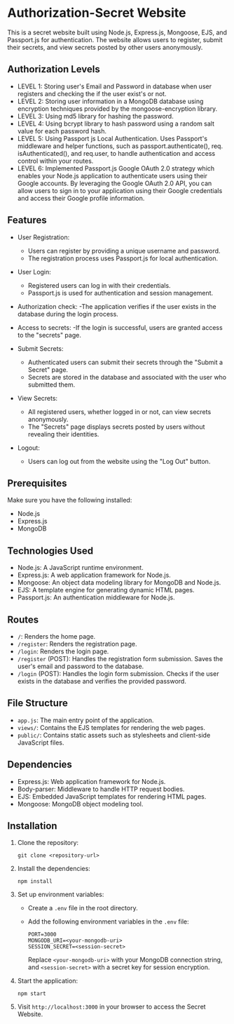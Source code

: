 # Authorization-Secret Website

This is a secret website built using Node.js, Express.js, Mongoose, EJS, and Passport.js for authentication. The website allows users to register, submit their secrets, and view secrets posted by other users anonymously.

## Authorization Levels

- LEVEL 1: Storing user's Email and Password in database when user registers and checking the if the user exist's or not.
- LEVEL 2: Storing user information in a MongoDB database using encryption techniques provided by the mongoose-encryption library.
- LEVEL 3: Using md5 library for hashing the password.
- LEVEL 4: Using bcrypt library to hash password using a random salt value for each password hash.
- LEVEL 5: Using Passport js Local Authentication. Uses Passport's middleware and helper functions, such as passport.authenticate(), req. isAuthenticated(), and req.user, to handle authentication and access control within your routes.
- LEVEL 6: Implemented Passport.js Google OAuth 2.0 strategy which enables your Node.js application to authenticate users using their Google accounts. By leveraging the Google OAuth 2.0 API, you can allow users to sign in to your application using their Google credentials and access their Google profile information.

## Features

- User Registration:
  - Users can register by providing a unique username and password.
  - The registration process uses Passport.js for local authentication.

- User Login:
  - Registered users can log in with their credentials.
  - Passport.js is used for authentication and session management.

- Authorization check: 
   -The application verifies if the user exists in the database during the login process.

- Access to secrets: 
   -If the login is successful, users are granted access to the "secrets" page.

- Submit Secrets:
  - Authenticated users can submit their secrets through the "Submit a Secret" page.
  - Secrets are stored in the database and associated with the user who submitted them.

- View Secrets:
  - All registered users, whether logged in or not, can view secrets anonymously.
  - The "Secrets" page displays secrets posted by users without revealing their identities.

- Logout:
  - Users can log out from the website using the "Log Out" button.


## Prerequisites

Make sure you have the following installed:

- Node.js
- Express.js
- MongoDB

## Technologies Used

- Node.js: A JavaScript runtime environment.
- Express.js: A web application framework for Node.js.
- Mongoose: An object data modeling library for MongoDB and Node.js.
- EJS: A template engine for generating dynamic HTML pages.
- Passport.js: An authentication middleware for Node.js.


## Routes

- `/`: Renders the home page.
- `/register`: Renders the registration page.
- `/login`: Renders the login page.
- `/register` (POST): Handles the registration form submission. Saves the user's email and password to the database.
- `/login` (POST): Handles the login form submission. Checks if the user exists in the database and verifies the provided password.

## File Structure

- `app.js`: The main entry point of the application.
- `views/`: Contains the EJS templates for rendering the web pages.
- `public/`: Contains static assets such as stylesheets and client-side JavaScript files.

## Dependencies

- Express.js: Web application framework for Node.js.
- Body-parser: Middleware to handle HTTP request bodies.
- EJS: Embedded JavaScript templates for rendering HTML pages.
- Mongoose: MongoDB object modeling tool.

## Installation

1. Clone the repository:

   ```shell
   git clone <repository-url>
   ```

2. Install the dependencies:

   ```shell
   npm install
   ```

3. Set up environment variables:

   - Create a `.env` file in the root directory.
   - Add the following environment variables in the `.env` file:
   
     ```
     PORT=3000
     MONGODB_URI=<your-mongodb-uri>
     SESSION_SECRET=<session-secret>
     ```

     Replace `<your-mongodb-uri>` with your MongoDB connection string, and `<session-secret>` with a secret key for session encryption.

4. Start the application:

   ```shell
   npm start
   ```

5. Visit `http://localhost:3000` in your browser to access the Secret Website.



